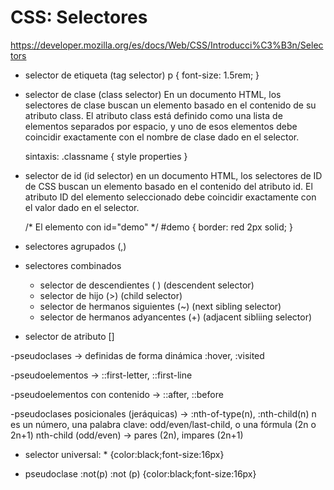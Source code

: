 # CSS: Selectores #
https://developer.mozilla.org/es/docs/Web/CSS/Introducci%C3%B3n/Selectors

- selector de etiqueta (tag selector)
    p {
    font-size: 1.5rem;
    }

- selector de clase (class selector)
    En un documento HTML, los selectores de clase buscan un elemento basado en el contenido de su atributo class. El atributo class está definido como una lista de elementos separados por espacio, y uno de esos elementos debe coincidir exactamente con el nombre de clase dado en el selector.

    sintaxis: .classname { style properties }

- selector de id (id selector)
    en un documento HTML, los selectores de ID de CSS buscan un elemento basado en el contenido del atributo id. El atributo ID del elemento seleccionado debe coincidir exactamente con el valor dado en el selector.

    /* El elemento con id="demo" */
    #demo {
    border: red 2px solid;
    }
- selectores agrupados (,)

- selectores combinados 
    - selector de descendientes ( ) (descendent selector)
    - selector de hijo (>) (child selector)
    - selector de hermanos siguientes (~) (next sibling selector)
    - selector de hermanos adyancentes (+) (adjacent sibliing selector)

- selector de atributo []

-pseudoclases -> definidas de forma dinámica :hover, :visited

-pseudoelementos -> ::first-letter, ::first-line

-pseudoelementos con contenido -> ::after, ::before

-pseudoclases posicionales (jeráquicas) -> :nth-of-type(n), :nth-child(n)
n es un número, una palabra clave: odd/even/last-child, o una fórmula (2n o 2n+1)
nth-child (odd/even) -> pares (2n), impares (2n+1)

- selector universal: * {color:black;font-size:16px}

- pseudoclase :not(p)
:not (p) {color:black;font-size:16px}










































